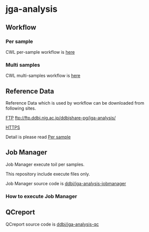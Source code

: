 # jga-analysis

## Workflow

### Per sample

CWL per-sample workflow is [here](./per-sample/)

### Multi samples

CWL multi-samples workflow is [here](./multi-samples/)

## Reference Data

Reference Data which is used by workflow can be downloaded from following sites.

[FTP](ftp://ftp.ddbj.nig.ac.jp/ddbjshare-pg/jga-analysis/) ftp://ftp.ddbj.nig.ac.jp/ddbjshare-pg/jga-analysis/

[HTTPS](https://ddbj.nig.ac.jp/public/ddbjshare-pg/jga-analysis/)

Detail is please read [Per sample](./per-sample/)

## Job Manager

Job Manager execute toil per samples.

This repository include execute files only.

Job Manager source code is [ddbj/jga-analysis-jobmanager](https://github.com/ddbj/jga-analysis-jobmanager/)

### How to execute Job Manager

## QCreport

QCreport source code is [ddbj/jga-analysis-qc](https://github.com/ddbj/jga-analysis-qc)
